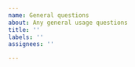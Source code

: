 ```yaml
---
name: General questions
about: Any general usage questions
title: ''
labels: ''
assignees: ''

---
```


<!-- Describe your question below -->
